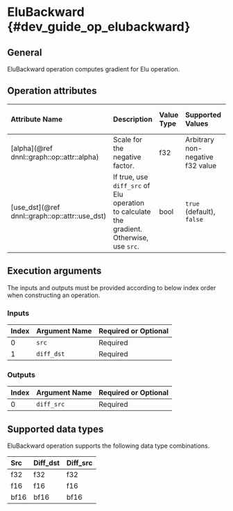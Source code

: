 EluBackward {#dev_guide_op_elubackward}
=======================================

## General

EluBackward operation computes gradient for Elu operation.

## Operation attributes

| Attribute Name                                 | Description                                                                               | Value Type | Supported Values                 | Required or Optional |
|:-----------------------------------------------|:------------------------------------------------------------------------------------------|:-----------|:---------------------------------|:---------------------|
| [alpha](@ref dnnl::graph::op::attr::alpha)     | Scale for the negative factor.                                                            | f32        | Arbitrary non-negative f32 value | Required             |
| [use_dst](@ref dnnl::graph::op::attr::use_dst) | If true, use `diff_src` of Elu operation to calculate the gradient. Otherwise, use `src`. | bool       | `true` (default), `false`        | Optional             |

## Execution arguments

The inputs and outputs must be provided according to below index order when
constructing an operation.

### Inputs

| Index | Argument Name | Required or Optional |
|:------|:--------------|:---------------------|
| 0     | `src`         | Required             |
| 1     | `diff_dst`    | Required             |

### Outputs

| Index | Argument Name | Required or Optional |
|:------|:--------------|:---------------------|
| 0     | `diff_src`    | Required             |

## Supported data types

EluBackward operation supports the following data type combinations.

| Src  | Diff_dst | Diff_src |
|:-----|:---------|:---------|
| f32  | f32      | f32      |
| f16  | f16      | f16      |
| bf16 | bf16     | bf16     |
